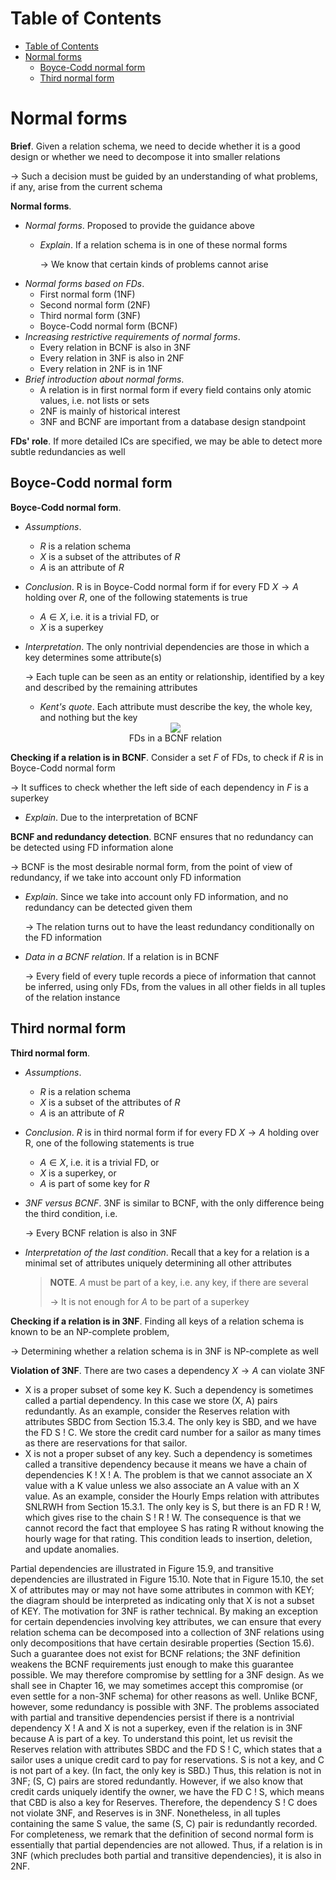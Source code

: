 <!-- TOC titleSize:1 tabSpaces:2 depthFrom:1 depthTo:6 withLinks:1 updateOnSave:1 orderedList:0 skip:0 title:1 charForUnorderedList:* -->
# Table of Contents
- [Table of Contents](#table-of-contents)
- [Normal forms](#normal-forms)
  - [Boyce-Codd normal form](#boyce-codd-normal-form)
  - [Third normal form](#third-normal-form)
<!-- /TOC -->

# Normal forms
**Brief**. Given a relation schema, we need to decide whether it is a good design or whether we need to decompose it into smaller relations

$\to$ Such a decision must be guided by an understanding of what problems, if any, arise from the current schema

**Normal forms**.
* *Normal forms*. Proposed to provide the guidance above
    * *Explain*. If a relation schema is in one of these normal forms
        
        $\to$ We know that certain kinds of problems cannot arise
* *Normal forms based on FDs*.
    * First normal form (1NF)
    * Second normal form (2NF)
    * Third normal form (3NF)
    * Boyce-Codd normal form (BCNF)
* *Increasing restrictive requirements of normal forms*.
    * Every relation in BCNF is also in 3NF
    * Every relation in 3NF is also in 2NF
    * Every relation in 2NF is in 1NF
* *Brief introduction about normal forms*.
    * A relation is in first normal form if every field contains only atomic values, i.e. not lists or sets
    * 2NF is mainly of historical interest
    * 3NF and BCNF are important from a database design standpoint

**FDs' role**. If more detailed ICs are specified, we may be able to detect more subtle redundancies as well

## Boyce-Codd normal form
**Boyce-Codd normal form**.
* *Assumptions*.
    * $R$ is a relation schema
    * $X$ is a subset of the attributes of $R$
    * $A$ is an attribute of $R$
* *Conclusion*. R is in Boyce-Codd normal form if for every FD $X \to A$ holding over $R$, one of the following statements is true
    * $A \in X$, i.e. it is a trivial FD, or
    * $X$ is a superkey
* *Interpretation*. The only nontrivial dependencies are those in which a key determines some attribute(s)

    $\to$ Each tuple can be seen as an entity or relationship, identified by a key and described by the remaining attributes
    * *Kent's quote*. Each attribute must describe the key, the whole key, and nothing but the key

    <div style="text-align:center">
        <img src="https://i.imgur.com/huqn5r6.png">
        <figcaption>FDs in a BCNF relation</figcaption>
    </div>

**Checking if a relation is in BCNF**. Consider a set $F$ of FDs, to check if $R$ is in Boyce-Codd normal form

$\to$ It suffices to check whether the left side of each dependency in $F$ is a superkey
* *Explain*. Due to the interpretation of BCNF

**BCNF and redundancy detection**. BCNF ensures that no redundancy can be detected using FD information alone

$\to$ BCNF is the most desirable normal form, from the point of view of redundancy, if we take into account only FD information
* *Explain*. Since we take into account only FD information, and no redundancy can be detected given them

    $\to$ The relation turns out to have the least redundancy conditionally on the FD information
* *Data in a BCNF relation*. If a relation is in BCNF
    
    $\to$ Every field of every tuple records a piece of information that cannot be inferred, using only FDs, from the values in all other fields in all tuples of the relation instance

## Third normal form
**Third normal form**.
* *Assumptions*.
    * $R$ is a relation schema
    * $X$ is a subset of the attributes of $R$
    * $A$ is an attribute of $R$
* *Conclusion*. $R$ is in third normal form if for every FD $X \to A$ holding over R, one of the following statements is true
    * $A \in X$, i.e. it is a trivial FD, or
    * $X$ is a superkey, or
    * $A$ is part of some key for $R$
* *3NF versus BCNF*. 3NF is similar to BCNF, with the only difference being the third condition, i.e.
    
    $\to$ Every BCNF relation is also in 3NF
* *Interpretation of the last condition*. Recall that a key for a relation is a minimal set of attributes uniquely determining all other attributes
    
    >**NOTE**. $A$ must be part of a key, i.e. any key, if there are several
    >
    >$\to$ It is not enough for $A$ to be part of a superkey

**Checking if a relation is in 3NF**. Finding all keys of a relation schema is known to be an NP-complete problem, 

$\to$ Determining whether a relation schema is in 3NF is NP-complete as well

**Violation of 3NF**. There are two cases a dependency $X \to A$ can violate 3NF
* X is a proper subset of some key K. Such a dependency is sometimes called a partial dependency. In this case we store (X, A) pairs redundantly. As an example, consider the Reserves relation with attributes SBDC from Section 15.3.4. The only key is SBD, and we have the FD S ! C. We store the credit card number for a sailor as many times as there are reservations for that sailor.
* X is not a proper subset of any key. Such a dependency is sometimes called a transitive dependency because it means we have a chain of dependencies K ! X ! A. The problem is that we cannot associate an X value with a K value unless we also associate an A value with an X value. As an example, consider the Hourly Emps relation with attributes SNLRWH from Section 15.3.1. The only key is S, but there is an FD R ! W, which gives rise to the chain S ! R ! W. The consequence is that we cannot record the fact that employee S has rating R without knowing the hourly wage for that rating. This condition leads to insertion, deletion, and update anomalies.


Partial dependencies are illustrated in Figure 15.9, and transitive dependencies are
illustrated in Figure 15.10. Note that in Figure 15.10, the set X of attributes may or
may not have some attributes in common with KEY; the diagram should be interpreted
as indicating only that X is not a subset of KEY.
The motivation for 3NF is rather technical. By making an exception for certain dependencies involving key attributes, we can ensure that every relation schema can be
decomposed into a collection of 3NF relations using only decompositions that have
certain desirable properties (Section 15.6). Such a guarantee does not exist for BCNF
relations; the 3NF definition weakens the BCNF requirements just enough to make
this guarantee possible. We may therefore compromise by settling for a 3NF design.
As we shall see in Chapter 16, we may sometimes accept this compromise (or even
settle for a non-3NF schema) for other reasons as well.
Unlike BCNF, however, some redundancy is possible with 3NF. The problems associated with partial and transitive dependencies persist if there is a nontrivial dependency
X ! A and X is not a superkey, even if the relation is in 3NF because A is part of
a key. To understand this point, let us revisit the Reserves relation with attributes
SBDC and the FD S ! C, which states that a sailor uses a unique credit card to pay
for reservations. S is not a key, and C is not part of a key. (In fact, the only key is
SBD.) Thus, this relation is not in 3NF; (S, C) pairs are stored redundantly. However,
if we also know that credit cards uniquely identify the owner, we have the FD C !
S, which means that CBD is also a key for Reserves. Therefore, the dependency S !
C does not violate 3NF, and Reserves is in 3NF. Nonetheless, in all tuples containing
the same S value, the same (S, C) pair is redundantly recorded.
For completeness, we remark that the definition of second normal form is essentially
that partial dependencies are not allowed. Thus, if a relation is in 3NF (which precludes
both partial and transitive dependencies), it is also in 2NF.